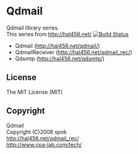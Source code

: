 Qdmail
======

Qdmail library series.  
This series from http://hal456.net/
[![Build Status](https://travis-ci.org/ftngrn/qdmail.png?branch=master)](https://travis-ci.org/ftngrn/qdmail)

* Qdmail (http://hal456.net/qdmail/)
* QdmailReceiver (http://hal456.net/qdmail_rec/)
* Qdsmtp (http://hal456.net/qdsmtp/)

## License ##

The MIT License (MIT)

## Copyright ##

Qdmail  
Copyright (C)2008    spok  
http://hal456.net/qdmail_rec/  
http://www.cpa-lab.com/tech/  
